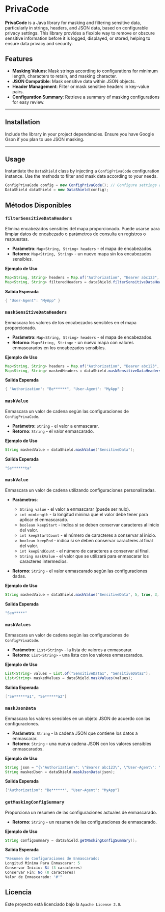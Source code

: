 # PrivaCode

**PrivaCode** is a Java library for masking and filtering sensitive data, particularly in strings, headers, and JSON data, based on configurable privacy settings. This library provides a flexible way to remove or obscure sensitive information before it is logged, displayed, or stored, helping to ensure data privacy and security.

## Features

- **Masking Values**: Mask strings according to configurations for minimum length, characters to retain, and masking character.
- **JSON Compatible**: Mask sensitive data within JSON objects.
- **Header Management**: Filter or mask sensitive headers in key-value pairs.
- **Configuration Summary**: Retrieve a summary of masking configurations for easy review.

---

## Installation

Include the library in your project dependencies. Ensure you have Google Gson if you plan to use JSON masking.

---

## Usage

Instantiate the `DataShield` class by injecting a `ConfigPrivaCode` configuration instance. Use the methods to filter and mask data according to your needs.

```java
ConfigPrivaCode config = new ConfigPrivaCode(); // Configure settings as needed
DataShield dataShield = new DataShield(config);
```

## Métodos Disponibles

### `filterSensitiveDataHeaders`

Elimina encabezados sensibles del mapa proporcionado. Puede usarse para limpiar datos de encabezado o parámetros de consulta en registros o respuestas.

- **Parámetro**: `Map<String, String> headers` - el mapa de encabezados.
- **Retorno**: `Map<String, String>` - un nuevo mapa sin los encabezados sensibles.

**Ejemplo de Uso**

```java
Map<String, String> headers = Map.of("Authorization", "Bearer abc123", "User-Agent", "MyApp");
Map<String, String> filteredHeaders = dataShield.filterSensitiveDataHeaders(headers);
```

**Salida Esperada**
```java
{ "User-Agent": "MyApp" }
```

### `maskSensitiveDataHeaders`

Enmascara los valores de los encabezados sensibles en el mapa proporcionado.

- **Parámetro**: `Map<String, String> headers` - el mapa de encabezados.
- **Retorno**: `Map<String, String>` - un nuevo mapa con valores enmascarados en los encabezados sensibles.

**Ejemplo de Uso**

```java
Map<String, String> headers = Map.of("Authorization", "Bearer abc123", "User-Agent", "MyApp");
Map<String, String> maskedHeaders = dataShield.maskSensitiveDataHeaders(headers);
```

**Salida Esperada**
```java
{ "Authorization": "Be******", "User-Agent": "MyApp" }
```

### `maskValue`

Enmascara un valor de cadena según las configuraciones de `ConfigPrivaCode`.

- **Parámetro**: `String` - el valor a enmascarar.
- **Retorno**: `String` - el valor enmascarado.

**Ejemplo de Uso**

```java
String maskedValue = dataShield.maskValue("SensitiveData");
```

**Salida Esperada**
```java
"Se******ta"
```

### `maskValue`

Enmascara un valor de cadena utilizando configuraciones personalizadas.

- **Parámetros**:
  - `String value` - el valor a enmascarar (puede ser nulo).
  - `int minLength` - la longitud mínima que el valor debe tener para aplicar el enmascarado.
  - `boolean keepStart` - indica si se deben conservar caracteres al inicio del valor.
  - `int keepStartCount` - el número de caracteres a conservar al inicio.
  - `boolean keepEnd` - indica si se deben conservar caracteres al final del valor.
  - `int keepEndCount` - el número de caracteres a conservar al final.
  - `String maskValue` - el valor que se utilizará para enmascarar los caracteres intermedios.

- **Retorno**: `String` - el valor enmascarado según las configuraciones dadas.

**Ejemplo de Uso**

```java
String maskedValue = dataShield.maskValue("SensitiveData", 5, true, 3, false, 0, "*");
```

**Salida Esperada**
```java
"Sen*****"
```

### `maskValues`

Enmascara un valor de cadena según las configuraciones de `ConfigPrivaCode`.

- **Parámetro**: `List<String>` - la lista de valores a enmascarar.
- **Retorno**: `List<String>` - una lista con los valores enmascarados.

**Ejemplo de Uso**

```java
List<String> values = List.of("SensitiveData1", "SensitiveData2");
List<String> maskedValues = dataShield.maskValues(values);
```

**Salida Esperada**
```java
["Se******a1", "Se******a2"]
```

### `maskJsonData`

Enmascara los valores sensibles en un objeto JSON de acuerdo con las configuraciones.

- **Parámetro**: `String` - la cadena JSON que contiene los datos a enmascarar.
- **Retorno**: `String` - una nueva cadena JSON con los valores sensibles enmascarados.

**Ejemplo de Uso**

```java
String json = "{\"Authorization\": \"Bearer abc123\", \"User-Agent\": \"MyApp\"}";
String maskedJson = dataShield.maskJsonData(json);
```

**Salida Esperada**
```java
{"Authorization": "Be******", "User-Agent": "MyApp"}
```

### `getMaskingConfigSummary`

Proporciona un resumen de las configuraciones actuales de enmascarado.

- **Retorno**: `String` - un resumen de las configuraciones de enmascarado.

**Ejemplo de Uso**

```java
String configSummary = dataShield.getMaskingConfigSummary();
```

**Salida Esperada**
```java
"Resumen de Configuraciones de Enmascarado:
Longitud Mínima Para Enmascarar: 5
Conservar Inicio: Sí (3 caracteres)
Conservar Fin: No (0 caracteres)
Valor de Enmascarado: '#'"
```

## Licencia
Este proyecto está licenciado bajo la `Apache License 2.0`.
